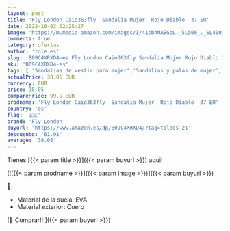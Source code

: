```yaml
---
layout: post
title: 'Fly London Caio363fly  Sandalia Mujer  Rojo Diablo  37 EU'
date: 2022-10-03 02:25:27
image: 'https://m.media-amazon.com/images/I/41sbANAEGoL._SL500_._SL400_.jpg'
comments: true
category: ofertas
author: 'tole.es'
slug: 'B09C4XRXD4-es Fly London Caio363fly Sandalia Mujer Rojo Diablo 37 EU'
sku: 'B09C4XRXD4-es'
tags: [ 'Sandalias de vestir para mujer','Sandalias y palas de mujer','Zapatos','Zapatos para mujer','Zapatos y complementos','fly london','sandalia','🇪🇸', ]
actualPrice: 38.05 EUR
currency: EUR
price: 38.05
comparePrice: 99.9 EUR
prodname: 'Fly London Caio363fly  Sandalia Mujer  Rojo Diablo  37 EU'
country: 'es'
flag: '🇪🇸'
brand: 'Fly London'
buyurl: 'https://www.amazon.es/dp/B09C4XRXD4/?tag=tolees-21'
descuento: '61.91'
average: '38.05'
---
```


Tienes [{{< param title >}}]({{< param buyurl >}}) aqui!

[![{{< param prodname >}}]({{< param image >}})]({{< param buyurl >}})

🔎:

- Material de la suela: EVA
- Material exterior: Cuero

[🛒 Comprar!!!]({{< param buyurl >}})
